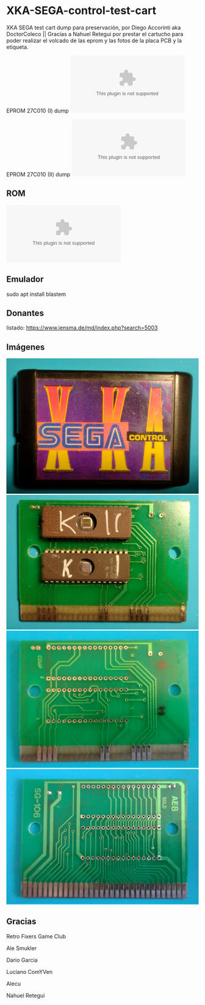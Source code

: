 # XKA-SEGA-control-test-cart
XKA SEGA test cart dump para preservación, por Diego Accorinti aka DoctorColeco || Gracias a Nahuel Retegui por prestar el cartucho para poder realizar el volcado de las eprom y las fotos de la placa PCB y la etiqueta.

EPROM 27C010 (I) dump ![acá](eproms_dump/AM27C010@DIP32(eprom_1).BIN)

EPROM 27C010 (II) dump ![acá](eproms_dump/AM27C010@DIP32(eprom_2).BIN)

## ROM
![download XKA SEGA control (doctorcoleco).bin](https://github.com/DiegoAccorinti/XKA-SEGA-control-test-cart/blob/main/rom/XKA%20SEGA%20control%20(doctorcoleco).bin)

## Emulador
sudo apt install blastem

## Donantes
listado: https://www.jensma.de/md/index.php?search=5003

## Imágenes
![](pics/cart_front.jpeg)
![](pics/PCB_with_eproms_mounted.jpeg)
![](pics/PCB_front.jpeg)
![](pics/PCB_back.jpeg)

## Gracias
Retro Fixers Game Club

Ale Smukler

Dario Garcia

Luciano ComYVen

Alecu

Nahuel Retegui
